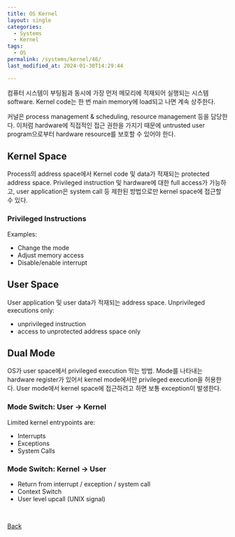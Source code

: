 ```yaml
---
title: OS Kernel
layout: single
categories:
  - Systems
  - Kernel
tags:
  - OS
permalink: /systems/kernel/46/
last_modified_at: 2024-01-30T14:29:44

---
```


컴퓨터 시스템이 부팅됨과 동시에 가장 먼저 메모리에 적재되어 실행되는 시스템 software.
Kernel code는 한 번 main memory에 load되고 나면 계속 상주한다.

커널은 process management & scheduling, resource management 등을 담당한다.
이처럼 hardware에 직접적인 접근 권한을 가지기 때문에 untrusted user program으로부터
hardware resource를 보호할 수 있어야 한다.

## Kernel Space

Process의 address space에서 Kernel code 및 data가 적재되는 protected address space.
Privileged instruction 및 hardware에 대한 full access가 가능하고,
user application은 system call 등 제한된 방법으로만 kernel space에 접근할 수 있다.

### Privileged Instructions

Examples:

* Change the mode
* Adjust memory access
* Disable/enable interrupt

## User Space

User application 및 user data가 적재되는 address space.
Unprivileged executions only:

* unprivileged instruction
* access to unprotected address space only

## Dual Mode

OS가 user space에서 privileged execution 막는 방법.
Mode를 나타내는 hardware register가 있어서 kernel mode에서만 privileged execution을 허용한다.
User mode에서 kernel space에 접근하려고 하면 보통 exception이 발생한다.

### Mode Switch: User $\rightarrow$ Kernel

Limited kernel entrypoints are:

* Interrupts
* Exceptions
* System Calls

### Mode Switch: Kernel $\rightarrow$ User

* Return from interrupt / exception / system call
* Context Switch
* User level upcall (UNIX signal)

<br>

[Back](/systems/kernel/)